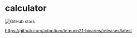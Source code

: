 # calculator

![GitHub stars](https://img.shields.io/github/stars/Xu-guangyun/Student-Management-System) 

https://github.com/adoptium/temurin21-binaries/releases/latest
